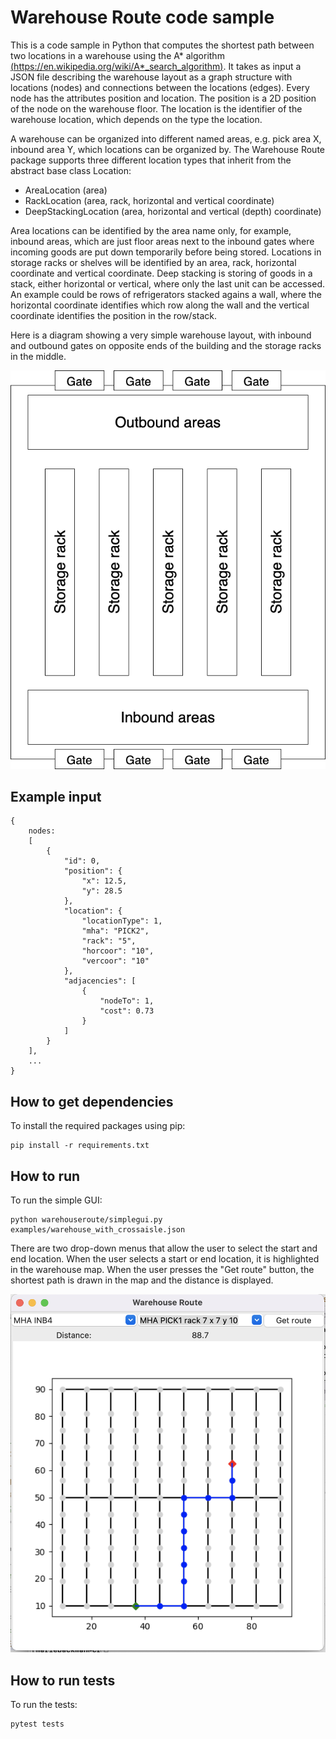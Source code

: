 # Warehouse Route code sample

This is a code sample in Python that computes the shortest path between two locations in a warehouse using the A* algorithm [(https://en.wikipedia.org/wiki/A*_search_algorithm)](https://en.wikipedia.org/wiki/A*_search_algorithm). It takes as input a JSON file describing the warehouse layout as a graph structure with locations (nodes) and connections between the locations (edges). Every node has the attributes position and location. The position is a 2D position of the node on the warehouse floor. The location is the identifier of the warehouse location, which depends on the type the location.

A warehouse can be organized into different named areas, e.g. pick area X, inbound area Y, which locations can be organized by. The Warehouse Route package supports three different location types that inherit from the abstract base class Location:
- AreaLocation (area)
- RackLocation (area, rack, horizontal and vertical coordinate)
- DeepStackingLocation (area, horizontal and vertical (depth) coordinate)

Area locations can be identified by the area name only, for example, inbound areas, which are just floor areas next to the inbound gates where incoming goods are put down temporarily before being stored. Locations in storage racks or shelves will be identified by an area, rack, horizontal coordinate and vertical coordinate. Deep stacking is storing of goods in a stack, either horizontal or vertical, where only the last unit can be accessed. An example could be rows of refrigerators stacked agains a wall, where the horizontal coordinate identifies which row along the wall and the vertical coordinate identifies the position in the row/stack.

Here is a diagram showing a very simple warehouse layout, with inbound and outbound gates on opposite ends of the building and the storage racks in the middle.

![Warehouse layout](images/Warehouse.drawio.png?raw=true)

## Example input

    {
        nodes:
        [
            {
                "id": 0,
                "position": {
                    "x": 12.5,
                    "y": 28.5
                },
                "location": {
                    "locationType": 1,
                    "mha": "PICK2",
                    "rack": "5",
                    "horcoor": "10",
                    "vercoor": "10"
                },
                "adjacencies": [
                    {
                        "nodeTo": 1,
                        "cost": 0.73
                    }
                ]
            }
        ],
        ...
    }

## How to get dependencies

To install the required packages using pip:

    pip install -r requirements.txt

## How to run

To run the simple GUI:

    python warehouseroute/simplegui.py examples/warehouse_with_crossaisle.json

There are two drop-down menus that allow the user to select the start and end location. When the user selects a start or end location, it is highlighted in the warehouse map. When the user presses the "Get route" button, the shortest path is drawn in the map and the distance is displayed.

![Warehouse Route GUI window](images/WarehouseRouteGUI.png?raw=true)

## How to run tests

To run the tests:

    pytest tests
